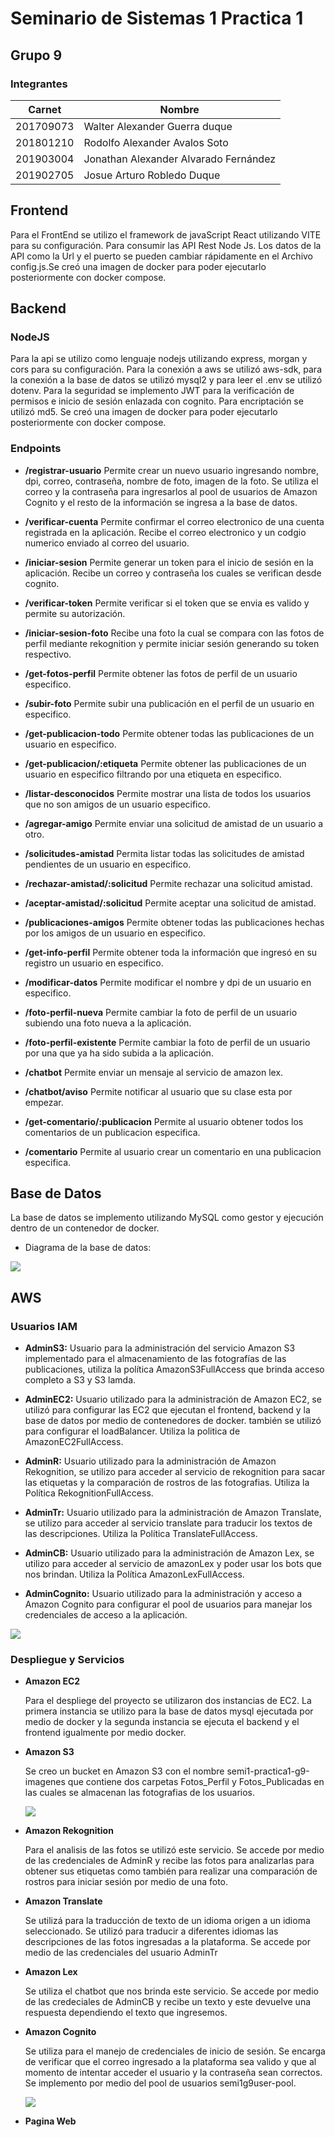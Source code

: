 # __Seminario de Sistemas 1 Practica 1__
## __Grupo 9__

### __Integrantes__

| Carnet | Nombre |
| ----------- | ----------- |
| 201709073 | Walter Alexander Guerra duque |
| 201801210 | Rodolfo Alexander Avalos Soto |
| 201903004 | Jonathan Alexander Alvarado Fernández |
| 201902705 | Josue Arturo Robledo Duque |


## __Frontend__

Para el FrontEnd se utilizo el framework de javaScript React utilizando VITE para su configuración. Para consumir las API Rest Node Js. Los datos de la API como la Url y el puerto se pueden cambiar rápidamente en el Archivo config.js.Se creó una imagen de docker para poder ejecutarlo posteriormente con docker compose.


## __Backend__

### __NodeJS__
Para la api se utilizo como lenguaje nodejs utilizando express, morgan y cors para su configuración. Para la conexión a aws se utilizó aws-sdk, para la conexión a la base de datos se utilizó mysql2 y para leer el .env se utilizó dotenv. Para la seguridad se implemento JWT para la verificación de permisos e inicio de sesión enlazada con cognito. Para encriptación se utilizó md5. Se creó una imagen de docker para poder ejecutarlo posteriormente con docker compose.

### __Endpoints__

* __/registrar-usuario__
Permite crear un nuevo usuario ingresando nombre, dpi, correo, contraseña, nombre de foto, imagen de la foto. Se utiliza el correo y la contraseña para ingresarlos al pool de usuarios de Amazon Cognito y el resto de la información se ingresa a la base de datos.

* __/verificar-cuenta__
Permite confirmar el correo electronico de una cuenta registrada en la aplicación. Recibe el correo electronico y un codgio numerico enviado al correo del usuario. 

* __/iniciar-sesion__
Permite generar un token para el inicio de sesión en la aplicación. Recibe un correo y contraseña los cuales se verifican desde cognito.

* __/verificar-token__
Permite verificar si el token que se envia es valido y permite su autorización.

* __/iniciar-sesion-foto__
Recibe una foto la cual se compara con las fotos de perfil mediante rekognition y permite iniciar sesión generando su token respectivo.

* __/get-fotos-perfil__
Permite obtener las fotos de perfil de un usuario especifico.


* __/subir-foto__
Permite subir una publicación en el perfil de un usuario en especifico.


* __/get-publicacion-todo__
Permite obtener todas las publicaciones de un usuario en especifico.

* __/get-publicacion/:etiqueta__
Permite obtener las publicaciones de un usuario en especifico filtrando por una etiqueta en especifico.

* __/listar-desconocidos__
Permite mostrar una lista de todos los usuarios que no son amigos de un usuario especifico.

* __/agregar-amigo__
Permite enviar una solicitud de amistad de un usuario a otro.

* __/solicitudes-amistad__
Permita listar todas las solicitudes de amistad pendientes de un usuario en especifico.

* __/rechazar-amistad/:solicitud__
Permite rechazar una solicitud amistad.

* __/aceptar-amistad/:solicitud__
Permite aceptar una solicitud de amistad.

* __/publicaciones-amigos__
Permite obtener todas las publicaciones hechas por los amigos de un usuario en especifico.

* __/get-info-perfil__
Permite obtener toda la información que ingresó en su registro un usuario en especifico.

* __/modificar-datos__
Permite modificar el nombre y dpi de un usuario en especifico.

* __/foto-perfil-nueva__
Permite cambiar la foto de perfil de un usuario subiendo una foto nueva a la aplicación.

* __/foto-perfil-existente__
Permite cambiar la foto de perfil de un usuario por una que ya ha sido subida a la aplicación.

* __/chatbot__
Permite enviar un mensaje al servicio de amazon lex.

* __/chatbot/aviso__
Permite notificar al usuario que su clase esta por empezar.

* __/get-comentario/:publicacion__
Permite al usuario obtener todos los comentarios de un publicacion especifica.

* __/comentario__
Permite al usuario crear un comentario en una publicacion especifica.


## __Base de Datos__
La base de datos se implemento utilizando MySQL como gestor y ejecución dentro de un contenedor de docker. 

* Diagrama de la base de datos:

![](./img/db.png)

## __AWS__

### __Usuarios IAM__

* __AdminS3:__ Usuario para la administración del servicio Amazon S3 implementado para el almacenamiento de las fotografías de las publicaciones,  utiliza la política AmazonS3FullAccess que brinda acceso completo a S3 y S3 lamda. 

* __AdminEC2:__ Usuario utilizado para la administración de Amazon EC2, se utilizó para configurar las EC2 que ejecutan el frontend, backend y la base de datos por medio de contenedores de docker. también se utilizó para configurar el loadBalancer. Utiliza la politica de AmazonEC2FullAccess.

* __AdminR:__ Usuario utilizado para la administración de Amazon Rekognition, se utilizo para acceder al servicio de rekognition para sacar las etiquetas y la comparación de rostros de las fotografias. Utiliza la Política RekognitionFullAccess.

* __AdminTr:__ Usuario utilizado para la administración de Amazon Translate, se utilizo para acceder al servicio translate para traducir los textos de las descripciones. Utiliza la Política TranslateFullAccess.

* __AdminCB:__ Usuario utilizado para la administración de Amazon Lex, se utilizo para acceder al servicio de amazonLex y poder usar los bots que nos brindan. Utiliza la Política AmazonLexFullAccess.

* __AdminCognito:__ Usuario utilizado para la administración y acceso a Amazon Cognito para configurar el pool de usuarios para manejar los credenciales de acceso a la aplicación. 

![](./img/iam.PNG)

### __Despliegue y Servicios__

* __Amazon EC2__

    Para el despliege del proyecto se utilizaron dos instancias de EC2. La primera instancia se utilizo para la base de datos mysql ejecutada por medio de docker y la segunda instancia se ejecuta el backend y el frontend igualmente por medio docker.

* __Amazon S3__

    Se creo un bucket en Amazon S3 con el nombre semi1-practica1-g9-imagenes que contiene dos carpetas Fotos_Perfil y Fotos_Publicadas en las cuales se almacenan las fotografias de los usuarios.

    ![](./img/S3.PNG)

* __Amazon Rekognition__

    Para el analisis de las fotos se utilizó este servicio. Se accede por medio de las credenciales de AdminR y recibe las fotos para analizarlas para obtener sus etiquetas como también para realizar una comparación de rostros para iniciar sesión por medio de una foto.

* __Amazon Translate__

    Se utilizá para la traducción de texto de un idioma origen a un idioma seleccionado. Se utilizó para traducir a diferentes idiomas las descripciones de las fotos ingresadas a la plataforma. Se accede por medio de las credenciales del usuario AdminTr

* __Amazon Lex__
    
    Se utiliza el chatbot que nos brinda este servicio. Se accede por medio de las credeciales de AdminCB y recibe un texto y este devuelve una respuesta dependiendo el texto que ingresemos. 

* __Amazon Cognito__

    Se utiliza para el manejo de credenciales de inicio de sesión. Se encarga de verificar que el correo ingresado a la plataforma sea valido y que al momento de intentar acceder el usuario y la contraseña sean correctos. Se implemento por medio del pool de usuarios semi1g9user-pool.

    ![](./img/cognito.PNG)

* __Pagina Web__
